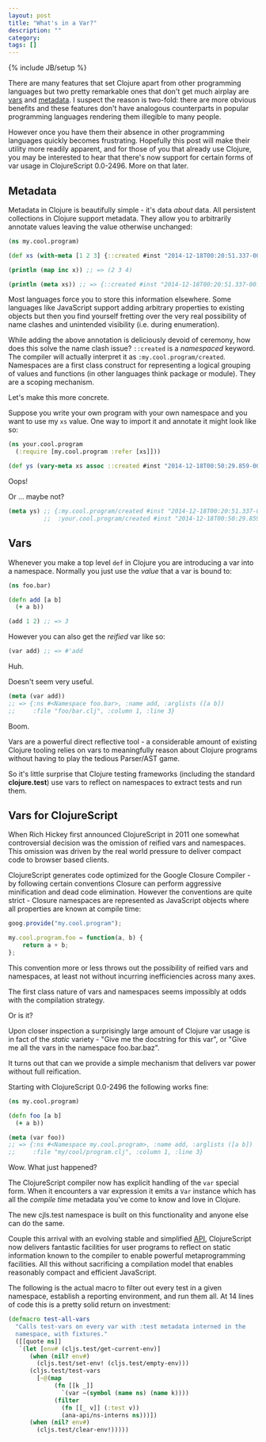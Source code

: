 ```yaml
---
layout: post
title: "What's in a Var?"
description: ""
category: 
tags: []
---
```

{% include JB/setup %}

There are many features that set Clojure apart from other programming
languages but two pretty remarkable ones that don't get much airplay
are [vars](http://clojure.org/vars) and
[metadata](http://clojure.org/metadata). I suspect the reason is
two-fold: there are more obvious benefits and these features don't have
analogous counterparts in popular programming languages rendering them
illegible to many people.

However once you have them their absence in other programming languages
quickly becomes frustrating. Hopefully this post will make their
utility more readily apparent, and for those of you that already use
Clojure, you may be interested to hear that there's now support for
certain forms of var usage in ClojureScript 0.0-2496. More on that
later.

## Metadata

Metadata in Clojure is beautifully simple - it's data *about* data. All
persistent collections in Clojure support metadata. They allow you to
arbitrarily annotate values leaving the value otherwise unchanged:

```clojure
(ns my.cool.program)

(def xs (with-meta [1 2 3] {::created #inst "2014-12-18T00:20:51.337-00:00"})

(println (map inc x)) ;; => (2 3 4)

(println (meta xs)) ;; => {::created #inst "2014-12-18T00:20:51.337-00:00"}
```

Most languages force you to store this information elsewhere. Some
languages like JavaScript support adding arbitrary properties to
existing objects but then you find yourself fretting over the very
real possibility of name clashes and unintended visibility (i.e. during
enumeration).

While adding the above annotation is deliciously devoid of ceremony,
how does this solve the name clash issue? `::created` is a
*namespaced* keyword. The compiler will actually interpret it as
`:my.cool.program/created`. Namespaces are a first class construct for
representing a logical grouping of values and functions (in other
languages think package or module). They are a scoping mechanism.

Let's make this more concrete.

Suppose you write your own program with your own namespace and you
want to use my `xs` value. One way to import it and annotate it might
look like so:

```clojure
(ns your.cool.program
  (:require [my.cool.program :refer [xs]]))

(def ys (vary-meta xs assoc ::created #inst "2014-12-18T00:50:29.859-00:00"))
```

Oops!

Or ... maybe not?

```clojure
(meta ys) ;; {:my.cool.program/created #inst "2014-12-18T00:20:51.337-00:00"
          ;;  :your.cool.program/created #inst "2014-12-18T00:50:29.859-00:00"}
```

## Vars

Whenever you make a top level `def` in Clojure you are introducing a
var into a namespace. Normally you just use the *value* that a var is
bound to:

```clojure
(ns foo.bar)

(defn add [a b]
  (+ a b))

(add 1 2) ;; => 3
```

However you can also get the *reified* var like so:

```clojure
(var add) ;; => #'add
```

Huh.

Doesn't seem very useful.

```clojure
(meta (var add))
;; => {:ns #<Namespace foo.bar>, :name add, :arglists ([a b])
;;     :file "foo/bar.clj", :column 1, :line 3}
```

Boom.

Vars are a powerful direct reflective tool - a considerable
amount of existing Clojure tooling relies on vars to meaningfully reason
about Clojure programs without having to play the tedious Parser/AST
game.

So it's little surprise that Clojure testing frameworks (including the
standard **clojure.test**) use vars to reflect on namespaces to extract
tests and run them.

## Vars for ClojureScript

When Rich Hickey first announced ClojureScript in 2011 one somewhat
controversial decision was the omission of reified vars and
namespaces. This omission was driven by the real world pressure to
deliver compact code to browser based clients.

ClojureScript generates code optimized for the Google Closure
Compiler - by following certain conventions Closure can perform
aggressive minification and dead code elimination. However
the conventions are quite strict - Closure namespaces are represented
as JavaScript objects where all properties are known at compile time:

```javascript
goog.provide("my.cool.program");

my.cool.program.foo = function(a, b) {
    return a + b;
};
```

This convention more or less throws out the possibility of reified vars
and namespaces, at least not without incurring inefficiencies across
many axes.

The first class nature of vars and namespaces seems impossibly at odds
with the compilation strategy.

Or is it?

Upon closer inspection a surprisingly large amount of Clojure
var usage is in fact of the *static* variety - "Give me the docstring
for this var", or "Give me all the vars in the namespace foo.bar.baz".

It turns out that can we provide a simple mechanism that delivers var
power without full reification.

Starting with ClojureScript 0.0-2496 the following works fine:

```clojure
(ns my.cool.program)

(defn foo [a b]
  (+ a b))

(meta (var foo))
;; => {:ns #<Namespace my.cool.program>, :name add, :arglists ([a b])
;;     :file "my/cool/program.clj", :column 1, :line 3}
```

Wow. What just happened?

The ClojureScript compiler now has explicit handling of the `var`
special form. When it encounters a var expression it emits a `Var`
instance which has all the *compile time* metadata you've come to know
and love in Clojure.

The new cjls.test namespace is built on this functionality and anyone
else can do the same.

Couple this arrival with an evolving stable and simplified
[API](https://github.com/clojure/clojurescript/blob/master/src/clj/cljs/analyzer/api.clj),
ClojureScript now delivers fantastic facilities for user programs to
reflect on static information known to the compiler to enable
powerful metaprogramming facilities. All this without
sacrificing a compilation model that enables reasonably compact and
efficient JavaScript.

The following is the actual macro to filter out every test in a given
namespace, establish a reporting environment, and run them all. At 14
lines of code this is a pretty solid return on investment:

```clojure
(defmacro test-all-vars
  "Calls test-vars on every var with :test metadata interned in the
  namespace, with fixtures."
  ([[quote ns]]
   `(let [env# (cljs.test/get-current-env)]
      (when (nil? env#)
        (cljs.test/set-env! (cljs.test/empty-env)))
      (cljs.test/test-vars
        [~@(map
             (fn [[k _]]
               `(var ~(symbol (name ns) (name k))))
             (filter
               (fn [[_ v]] (:test v))
               (ana-api/ns-interns ns)))])
      (when (nil? env#)
        (cljs.test/clear-env!)))))
```
